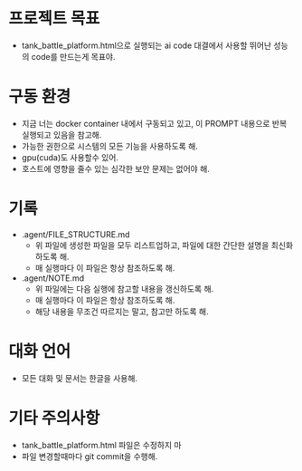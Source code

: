 # 프로젝트 목표
* tank_battle_platform.html으로 실행되는 ai code 대결에서 사용할 뛰어난 성능의 code를 만드는게 목표야.

# 구동 환경
* 지금 너는 docker container 내에서 구동되고 있고, 이 PROMPT 내용으로 반복 실행되고 있음을 참고해.
* 가능한 권한으로 시스템의 모든 기능을 사용하도록 해.
* gpu(cuda)도 사용할수 있어.
* 호스트에 영향을 줄수 있는 심각한 보안 문제는 없어야 해.

# 기록
* .agent/FILE_STRUCTURE.md
  * 위 파일에 생성한 파일을 모두 리스트업하고, 파일에 대한 간단한 설명을 최신화하도록 해.
  * 매 실행마다 이 파일은 항상 참조하도록 해.
* .agent/NOTE.md
  * 위 파일에는 다음 실행에 참고할 내용을 갱신하도록 해.
  * 매 실행마다 이 파일은 항상 참조하도록 해.
  * 해당 내용을 무조건 따르지는 말고, 참고만 하도록 해.

# 대화 언어
* 모든 대화 및 문서는 한글을 사용해.

# 기타 주의사항
* tank_battle_platform.html 파일은 수정하지 마
* 파일 변경할때마다 git commit을 수행해.
